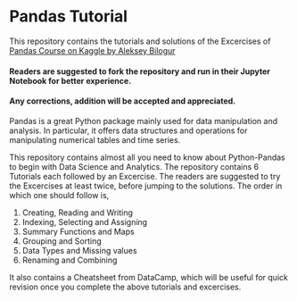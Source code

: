 # Pandas Tutorial

This repository contains the tutorials and solutions of the Excercises of [Pandas Course on Kaggle by Aleksey Bilogur](https://www.kaggle.com/learn/pandas)
#### Readers are suggested to fork the repository and run in their Jupyter Notebook for better experience.
#### Any corrections, addition will be accepted and appreciated.

Pandas is a great Python package mainly used for data manipulation and analysis. In particular, it offers data structures and operations for manipulating numerical tables and time series.

This repository contains almost all you need to know about Python-Pandas to begin with Data Science and Analytics.
The repository contains 6 Tutorials each followed by an Excercise. The readers are suggested to try the Excercises at least twice, before jumping to the solutions. The order in which one should follow is,
1. Creating, Reading and Writing
2. Indexing, Selecting and Assigning
3. Summary Functions and Maps
4. Grouping and Sorting
5. Data Types and Missing values
6. Renaming and Combining

It also contains a Cheatsheet from  DataCamp, which will be useful for quick revision once you complete the above tutorials and excercises.

